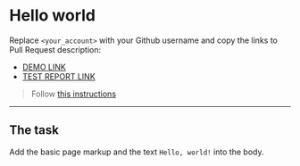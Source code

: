 # Hello world
Replace `<your_account>` with your Github username and copy the links to Pull Request description:
- [DEMO LINK](https://Sviatoslav3413.github.io/layout_hello-world/)
- [TEST REPORT LINK](https://Sviatoslav3413.github.io/layout_hello-world/report/html_report/)

> Follow [this instructions](https://mate-academy.github.io/layout_task-guideline/#how-to-solve-the-layout-tasks-on-github)
___

## The task 
Add the basic page markup and the text `Hello, world!` into the body.
